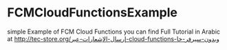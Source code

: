 # FCMCloudFunctionsExample
simple Example of FCM Cloud Functions 
you can find Full Tutorial in Arabic at 
http://tec-store.org/إرسال-الإشعارات-عبر-cloud-functions-وبدون-سيرفر-خا
